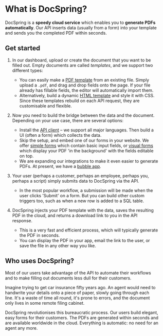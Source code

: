 # What is DocSpring?

DocSpring is a **speedy cloud service** which enables you to **generate PDFs automatically**. Our API inserts data (usually from a form) into your template and sends you the completed PDF within seconds.

## Get started

1. In our dashboard, upload or create the document that you want to be filled out. Empty documents are called _templates_, and we support two different types:

   - You can easily make a [PDF template](/guides/template-editor) from an existing file. Simply upload a `.pdf`, and drag and drop fields onto the page. If your file already has fillable fields, the editor will automatically import them.
   - Alternatively, build a dynamic [HTML template](/guides/html-css-templates) and style it with CSS. Since these templates rebuild on each API request, they are customisable and flexible.

2. Now you need to build the bridge between the data and the document. Depending on your use case, there are several options:

   - Install the [API client](/api/install-api-client) – we support all major languages. Then build a UI (often a form) which collects the data.
   - Skip the setup, and embed one of our forms in your website. We offer [simple forms](/guides/web-forms/embedded-forms) which contain basic input fields, or [visual forms](/api/create-data-request) which display your PDF 'in the background' with the fields editable on top.
   - We are expanding our integrations to make it even easier to generate PDFs. At present, we have a [bubble app](https://bubble.io/plugin/docspring---fill-and-generate-pdfs-1573478783306x235198545630593020).

3. Your user (perhaps a customer, perhaps an employee, perhaps you, perhaps a script) simply submits data to DocSpring via the API.

   - In the most popular workflow, a submission will be made when the user clicks 'Submit' on a form. But you can build other custom triggers too, such as when a new row is added to a SQL table.

4. DocSpring injects your PDF template with the data, saves the resulting PDF in the cloud, and returns a download link to you in the API response.
   - This is a very fast and efficient process, which will typically generate the PDF in seconds.
   - You can display the PDF in your app, email the link to the user, or save the file in any other way you like.

## Who uses DocSpring?

Most of our users take advantage of the API to automate their workflows and to make filling out documents less dull for their customers.

Imagine trying to get car insurance fifty years ago. An agent would need to handwrite your details onto a piece of paper, slowly going through each line. It's a waste of time all round, it's prone to errors, and the document only lives in some remote filing cabinet.

DocSpring revolutionises this bureaucratic process. Our users build elegant, easy forms for their customers. The PDFs are generated within seconds and are available worldwide in the cloud. Everything is automatic: no need for an agent any more.

